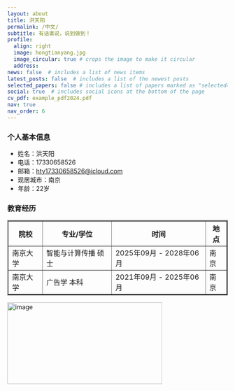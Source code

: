 ```yaml
---
layout: about
title: 洪天阳
permalink: /中文/
subtitle: 有话直说，说到做到！
profile:
  align: right
  image: hongtianyang.jpg
  image_circular: true # crops the image to make it circular
  address:
news: false  # includes a list of news items
latest_posts: false  # includes a list of the newest posts
selected_papers: false # includes a list of papers marked as "selected={true}"
social: true  # includes social icons at the bottom of the page
cv_pdf: example_pdf2024.pdf
nav: true
nav_order: 6
---
```

### 个人基本信息
- 姓名：洪天阳
- 电话：17330658526
- 邮箱：hty17330658526@icloud.com
- 现居城市：南京
- 年龄：22岁


### 教育经历
<table border="2"> <!-- border="2" 控制框线粗细 -->
  <thead>
    <tr>
      <th>院校</th>
      <th>专业/学位</th>
      <th>时间</th>
      <th>地点</th>
    </tr>
  </thead>
  <tbody>
    <tr>
      <td>南京大学</td>
      <td>智能与计算传播 硕士</td>
      <td>2025年09月 - 2028年06月</td>
      <td>南京</td>
    </tr>
    <tr>
      <td>南京大学</td>
      <td>广告学 本科</td>
      <td>2021年09月 - 2025年06月</td>
      <td>南京</td>
    </tr>
  </tbody>
</table>


<img width="354" height="187" alt="image" src="https://github.com/user-attachments/assets/8ec9ee2d-0d7d-4934-84b1-8a12435eb90e" />


